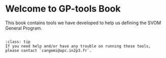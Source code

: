# Welcome to GP-tools Book

This book contains tools we have developed to help us defining the SVOM General Program.

```{tableofcontents}
```

```{admonition} Need help?
:class: tip
If you need help and/or have any trouble on running these tools, please contact `cangemi@apc.in2p3.fr`.
```
